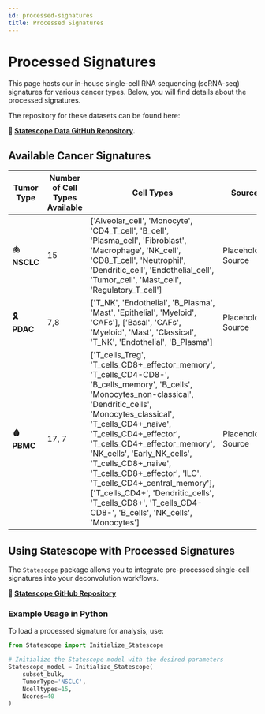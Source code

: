 ```yaml
---
id: processed-signatures
title: Processed Signatures
---
```


# Processed Signatures

This page hosts our in-house single-cell RNA sequencing (scRNA-seq) signatures for various cancer types. Below, you will find details about the processed signatures.

The repository for these datasets can be found here: 

**📌 [Statescope Data GitHub Repository](https://github.com/tgac-vumc/Statescopeweb.git).**

## **Available Cancer Signatures**

| Tumor Type       | Number of Cell Types Available | Cell Types                 | Source           |
|------------------|--------------------------------|----------------------------|------------------|
| **🫁 NSCLC**            | 15                             |['Alveolar_cell', 'Monocyte', 'CD4_T_cell', 'B_cell', 'Plasma_cell', 'Fibroblast', 'Macrophage', 'NK_cell', 'CD8_T_cell', 'Neutrophil', 'Dendritic_cell', 'Endothelial_cell', 'Tumor_cell', 'Mast_cell', 'Regulatory_T_cell'] | Placeholder Source |
| **🎗️ PDAC**             | 7,8                            |['T_NK', 'Endothelial', 'B_Plasma', 'Mast', 'Epithelial', 'Myeloid', 'CAFs'], ['Basal', 'CAFs', 'Myeloid', 'Mast', 'Classical', 'T_NK', 'Endothelial', 'B_Plasma'] | Placeholder Source |
| **🩸 PBMC**             | 17, 7                          |['T_cells_Treg', 'T_cells_CD8+_effector_memory', 'T_cells_CD4-CD8-', 'B_cells_memory', 'B_cells', 'Monocytes_non-classical', 'Dendritic_cells', 'Monocytes_classical', 'T_cells_CD4+_naive', 'T_cells_CD4+_effector', 'T_cells_CD4+_effector_memory', 'NK_cells', 'Early_NK_cells', 'T_cells_CD8+_naive', 'T_cells_CD8+_effector', 'ILC', 'T_cells_CD4+_central_memory'], ['T_cells_CD4+', 'Dendritic_cells', 'T_cells_CD8+', 'T_cells_CD4-CD8-', 'B_cells', 'NK_cells', 'Monocytes'] | Placeholder Source |

## **Using Statescope with Processed Signatures**
The `Statescope` package allows you to integrate pre-processed single-cell signatures into your deconvolution workflows.

**📌 [Statescope GitHub Repository](https://github.com/tgac-vumc/Statescope.git)**

### **Example Usage in Python**
To load a processed signature for analysis, use:

```python
from Statescope import Initialize_Statescope

# Initialize the Statescope model with the desired parameters
Statescope_model = Initialize_Statescope(
    subset_bulk, 
    TumorType='NSCLC', 
    Ncelltypes=15, 
    Ncores=40
)
```

